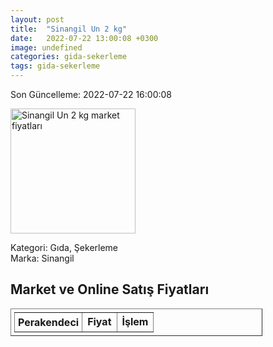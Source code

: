 ```yaml
---
layout: post
title:  "Sinangil Un 2 kg"
date:   2022-07-22 13:00:08 +0300
image: undefined
categories: gida-sekerleme
tags: gida-sekerleme
---
```


Son Güncelleme: 2022-07-22 16:00:08

<img src="undefined" width="200" alt="Sinangil Un 2 kg market fiyatları" />

Kategori: Gıda, Şekerleme
<br />
Marka: Sinangil

<h2>Market ve Online Satış Fiyatları</h2>

<table border="1" style="padding: 5px;width:80%;">
  <tr>
    <td style="padding: 5px;"><strong>Perakendeci</strong></td>
    <td><strong>Fiyat</strong></td>
    <td><strong>İşlem</strong></td>
  </tr>
  
</table>
